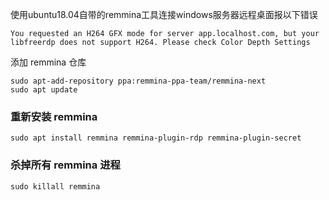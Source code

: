 使用ubuntu18.04自带的remmina工具连接windows服务器远程桌面报以下错误

```
You requested an H264 GFX mode for server app.localhost.com, but your libfreerdp does not support H264. Please check Color Depth Settings
```

添加 remmina 仓库

```shell
sudo apt-add-repository ppa:remmina-ppa-team/remmina-next
sudo apt update
```

### 重新安装 remmina

```shell
sudo apt install remmina remmina-plugin-rdp remmina-plugin-secret
```

### 杀掉所有 remmina 进程

```shell
sudo killall remmina
```